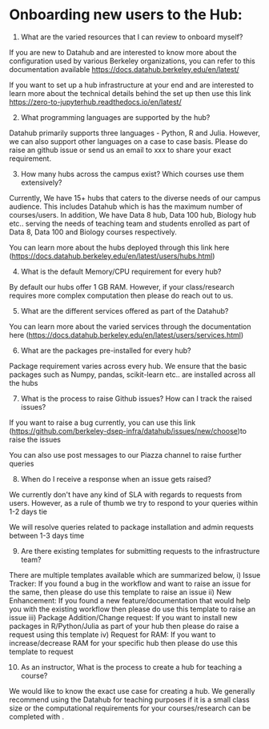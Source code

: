 # Onboarding new users to the Hub:

1. What are the varied resources that I can review to onboard myself?

If you are new to Datahub and are interested to know more about the configuration used by various Berkeley organizations, you can refer to this documentation available https://docs.datahub.berkeley.edu/en/latest/

If you want to set up a hub infrastructure at your end and are interested to learn more about the technical details behind the set up then use this link https://zero-to-jupyterhub.readthedocs.io/en/latest/

2. What programming languages are supported by the hub?

Datahub primarily supports three languages - Python, R and Julia. However, we can also support other languages on a case to case basis. Please do raise an github issue or send us an email to xxx to share your exact requirement.

3. How many hubs across the campus exist? Which courses use them extensively?

Currently, We have 15+ hubs that caters to the diverse needs of our campus audience. This includes Datahub which is has the maximum number of courses/users. In addition, We have Data 8 hub, Data 100 hub, Biology hub etc.. serving the needs of teaching team and students enrolled as part of Data 8, Data 100 and Biology courses respectively.

You can learn more about the hubs deployed through this link here (https://docs.datahub.berkeley.edu/en/latest/users/hubs.html)

4. What is the default Memory/CPU requirement for every hub?

By default our hubs offer 1 GB RAM. However, if your class/research requires more complex computation then please do reach out to us.

5. What are the different services offered as part of the Datahub?

You can learn more about the varied services through the documentation here (https://docs.datahub.berkeley.edu/en/latest/users/services.html)

6. What are the packages pre-installed for every hub?

Package requirement varies across every hub. We ensure that the basic packages such as Numpy, pandas, scikit-learn etc.. are installed across all the hubs

7. What is the process to raise Github issues? How can I track the raised issues?

If you want to raise a bug currently, you can use this link (https://github.com/berkeley-dsep-infra/datahub/issues/new/choose)to raise the issues

You can also use post messages to our Piazza channel to raise further queries 

8. When do I receive a response when an issue gets raised?

We currently don't have any kind of SLA with regards to requests from users. However, as a rule of thumb we try to respond to your queries within 1-2 days tie

We will resolve queries related to package installation and admin requests between 1-3 days time

9. Are there existing templates for submitting requests to the infrastructure team?

There are multiple templates available which are summarized below,
i) Issue Tracker: If you found a bug in the workflow and want to raise an issue for the same, then please do use this template to raise an issue
ii) New Enhancement: If you found a new feature/documentation that would help you with the existing workflow then please do use this template to raise an issue
iii) Package Addition/Change request: If you want to install new packages in R/Python/Julia as part of your hub then please do raise a request using this template
iv) Request for RAM: If you want to increase/decrease RAM for your specific hub then please do use this template to request

10. As an instructor, What is the process to create a hub for teaching a course?

We would like to know the exact use case for creating a hub. We generally recommend using the Datahub for teaching purposes if it is a small class size or the computational requirements for your courses/research can be completed with .
```